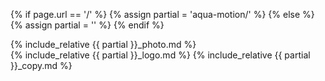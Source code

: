 {% if page.url == '/' %}
{% assign partial = 'aqua-motion/' %}
{% else %}
{% assign partial = '' %}
{% endif %}

<div class="small-12 large-7 column" data-equalizer-watch>
{% include_relative {{ partial }}_photo.md %}
</div>
<div class="small-12 large-5 column" data-equalizer-watch>
{% include_relative {{ partial }}_logo.md %}
{% include_relative {{ partial }}_copy.md %}
</div>
